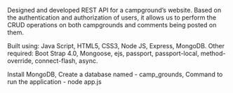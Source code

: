 
Designed and developed REST API for a campground’s website. Based on the authentication and authorization of users, it allows us to perform the
CRUD operations on both campgrounds and comments being posted on them.

Built using: Java Script, HTML5, CSS3, Node JS, Express, MongoDB.
Other required: Boot Strap 4.0, Mongoose, ejs, passport, passport-local, method-override, connect-flash, async.

Install MongoDB, Create a database named - camp_grounds, Command to run the application - node app.js
